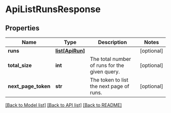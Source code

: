 # ApiListRunsResponse

## Properties
Name | Type | Description | Notes
------------ | ------------- | ------------- | -------------
**runs** | [**list[ApiRun]**](ApiRun.md) |  | [optional] 
**total_size** | **int** | The total number of runs for the given query. | [optional] 
**next_page_token** | **str** | The token to list the next page of runs. | [optional] 

[[Back to Model list]](../README.md#documentation-for-models) [[Back to API list]](../README.md#documentation-for-api-endpoints) [[Back to README]](../README.md)


